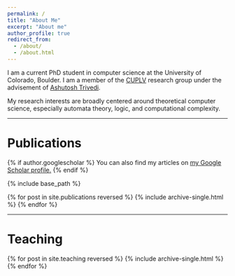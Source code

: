 ```yaml
---
permalink: /
title: "About Me"
excerpt: "About me"
author_profile: true
redirect_from: 
  - /about/
  - /about.html
---
```


I am a current PhD student in computer science at the University of Colorado, Boulder. I am a member of the [CUPLV](https://plv.colorado.edu/) research group under the advisement of [Ashutosh Trivedi](https://ashut.bitbucket.io/).

My research interests are broadly centered around theoretical computer science, especially automata theory, logic, and computational complexity.

---

Publications
======

{% if author.googlescholar %}
  You can also find my articles on <u><a href="{{author.googlescholar}}">my Google Scholar profile</a>.</u>
{% endif %}

{% include base_path %}

{% for post in site.publications reversed %}
  {% include archive-single.html %}
{% endfor %}

---

Teaching
=====

{% for post in site.teaching reversed %}
  {% include archive-single.html %}
{% endfor %}
